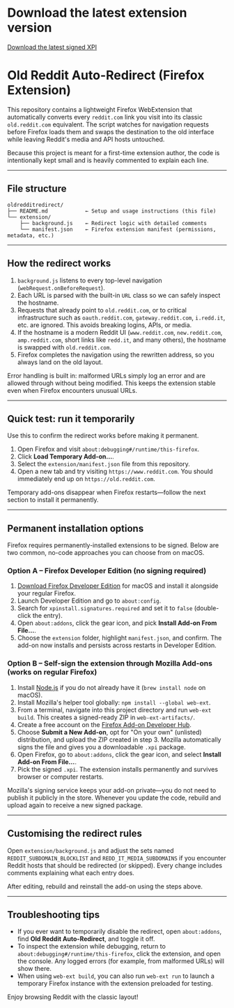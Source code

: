 # Download the latest extension version

[Download the latest signed XPI](https://github.com/fishux/oldredditredirect/releases/latest)

# Old Reddit Auto-Redirect (Firefox Extension)

This repository contains a lightweight Firefox WebExtension that automatically converts every
`reddit.com` link you visit into its classic `old.reddit.com` equivalent. The script watches for
navigation requests before Firefox loads them and swaps the destination to the old interface while
leaving Reddit's media and API hosts untouched.

Because this project is meant for a first-time extension author, the code is intentionally kept
small and is heavily commented to explain each line.

---

## File structure

```
oldredditredirect/
├── README.md            ← Setup and usage instructions (this file)
└── extension/
    ├── background.js    ← Redirect logic with detailed comments
    └── manifest.json    ← Firefox extension manifest (permissions, metadata, etc.)
```

---

## How the redirect works

1. `background.js` listens to every top-level navigation (`webRequest.onBeforeRequest`).
2. Each URL is parsed with the built-in `URL` class so we can safely inspect the hostname.
3. Requests that already point to `old.reddit.com`, or to critical infrastructure such as
   `oauth.reddit.com`, `gateway.reddit.com`, `i.redd.it`, etc. are ignored. This avoids breaking logins,
   APIs, or media.
4. If the hostname is a modern Reddit UI (`www.reddit.com`, `new.reddit.com`, `amp.reddit.com`,
   short links like `redd.it`, and many others), the hostname is swapped with `old.reddit.com`.
5. Firefox completes the navigation using the rewritten address, so you always land on the old layout.

Error handling is built in: malformed URLs simply log an error and are allowed through without being
modified. This keeps the extension stable even when Firefox encounters unusual URLs.

---

## Quick test: run it temporarily

Use this to confirm the redirect works before making it permanent.

1. Open Firefox and visit `about:debugging#/runtime/this-firefox`.
2. Click **Load Temporary Add-on…**.
3. Select the `extension/manifest.json` file from this repository.
4. Open a new tab and try visiting `https://www.reddit.com`. You should immediately end up on
   `https://old.reddit.com`.

Temporary add-ons disappear when Firefox restarts—follow the next section to install it permanently.

---

## Permanent installation options

Firefox requires permanently-installed extensions to be signed. Below are two common, no-code
approaches you can choose from on macOS.

### Option A – Firefox Developer Edition (no signing required)

1. [Download Firefox Developer Edition](https://www.mozilla.org/firefox/developer/) for macOS and
   install it alongside your regular Firefox.
2. Launch Developer Edition and go to `about:config`.
3. Search for `xpinstall.signatures.required` and set it to `false` (double-click the entry).
4. Open `about:addons`, click the gear icon, and pick **Install Add-on From File…**.
5. Choose the `extension` folder, highlight `manifest.json`, and confirm. The add-on now installs and
   persists across restarts in Developer Edition.

### Option B – Self-sign the extension through Mozilla Add-ons (works on regular Firefox)

1. Install [Node.js](https://nodejs.org/) if you do not already have it (`brew install node` on macOS).
2. Install Mozilla's helper tool globally: `npm install --global web-ext`.
3. From a terminal, navigate into this project directory and run `web-ext build`. This creates a
   signed-ready ZIP in `web-ext-artifacts/`.
4. Create a free account on the [Firefox Add-on Developer Hub](https://addons.mozilla.org/developers/).
5. Choose **Submit a New Add-on**, opt for "On your own" (unlisted) distribution, and upload the ZIP
   created in step 3. Mozilla automatically signs the file and gives you a downloadable `.xpi` package.
6. Open Firefox, go to `about:addons`, click the gear icon, and select **Install Add-on From File…**.
7. Pick the signed `.xpi`. The extension installs permanently and survives browser or computer restarts.

Mozilla's signing service keeps your add-on private—you do not need to publish it publicly in the
store. Whenever you update the code, rebuild and upload again to receive a new signed package.

---

## Customising the redirect rules

Open `extension/background.js` and adjust the sets named `REDDIT_SUBDOMAIN_BLOCKLIST` and
`REDD_IT_MEDIA_SUBDOMAINS` if you encounter Reddit hosts that should be redirected (or skipped).
Every change includes comments explaining what each entry does.

After editing, rebuild and reinstall the add-on using the steps above.

---

## Troubleshooting tips

- If you ever want to temporarily disable the redirect, open `about:addons`, find **Old Reddit
  Auto-Redirect**, and toggle it off.
- To inspect the extension while debugging, return to `about:debugging#/runtime/this-firefox`, click
  the extension, and open the console. Any logged errors (for example, from malformed URLs) will show
  there.
- When using `web-ext build`, you can also run `web-ext run` to launch a temporary Firefox instance
  with the extension preloaded for testing.

Enjoy browsing Reddit with the classic layout!
